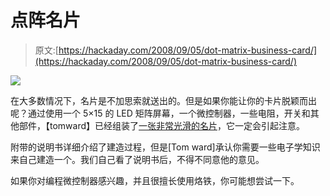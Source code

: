 # 点阵名片

> 原文:[https://hackaday.com/2008/09/05/dot-matrix-business-card/](https://hackaday.com/2008/09/05/dot-matrix-business-card/)

![](../Images/0398a3bc8956bd252d625d87a8257ebd.png)

在大多数情况下，名片是不加思索就送出的。但是如果你能让你的卡片脱颖而出呢？通过使用一个 5×15 的 LED 矩阵屏幕，一个微控制器，一些电阻，开关和其他部件，【tomward】已经组装了[一张非常光滑的名片](http://www.instructables.com/id/Dot_Matrix_Business_Card/)，它一定会引起注意。

附带的说明书详细介绍了建造过程，但是[Tom ward]承认你需要一些电子学知识来自己建造一个。我们自己看了说明书后，不得不同意他的意见。

如果你对编程微控制器感兴趣，并且很擅长使用烙铁，你可能想尝试一下。